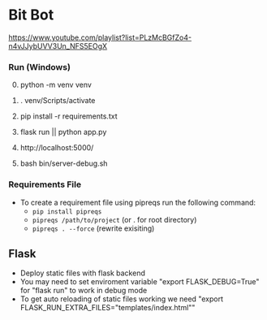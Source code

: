 # Bit Bot
https://www.youtube.com/playlist?list=PLzMcBGfZo4-n4vJJybUVV3Un_NFS5EOgX

### Run (Windows)
0. python -m venv venv
1. . venv/Scripts/activate
2. pip install -r requirements.txt
3. flask run || python app.py
4. http://localhost:5000/

5. bash bin/server-debug.sh

### Requirements File
- To create a requirement file using pipreqs run the following command:
  - ``` pip install pipreqs ```
  - ``` pipreqs /path/to/project ``` (or . for root directory)
  - ``` pipreqs . --force ``` (rewrite exisiting)

## Flask
  - Deploy static files with flask backend
  - You may need to set enviroment variable "export FLASK_DEBUG=True" for "flask run" to work in debug mode
  - To get auto reloading of static files working we need "export FLASK_RUN_EXTRA_FILES="templates/index.html""
